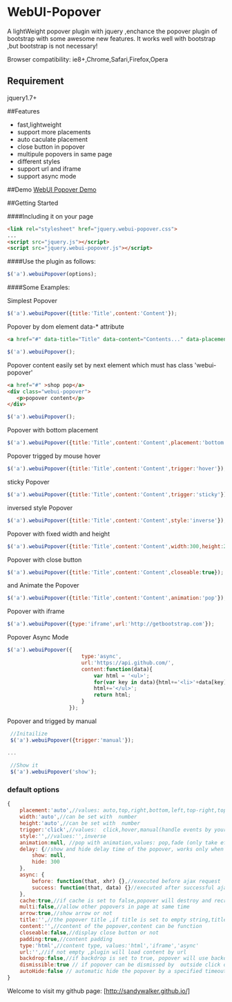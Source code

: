 WebUI-Popover
=============

A lightWeight popover plugin with jquery ,enchance the  popover plugin of bootstrap with some awesome new features. It works well with bootstrap ,but bootstrap is not necessary!


Browser compatibility: ie8+,Chrome,Safari,Firefox,Opera

## Requirement

jquery1.7+

##Features
* fast,lightweight
* support more placements
* auto caculate placement
* close button in popover
* multipule popovers in same page
* different styles
* support url and iframe
* support async mode

##Demo
[WebUI Popover Demo](http://sandywalker.github.io/webui-popover/demo/)

##Getting Started

####Including it on your page
```html
<link rel="stylesheet" href="jquery.webui-popover.css">
...
<script src="jquery.js"></script>
<script src="jquery.webui-popover.js"></script>
```

####Use the plugin as follows:

```javascript
$('a').webuiPopover(options);
```

####Some Examples:

 Simplest Popover
```javascript
$('a').webuiPopover({title:'Title',content:'Content'});
```

 Popover by dom element data-* attribute
```html
<a href="#" data-title="Title" data-content="Contents..." data-placement="right">show pop</a>
```
```javascript
$('a').webuiPopover();
```

 Popover  content easily set by next element which must has class 'webui-popover'
 ```html
<a href="#" >shop pop</a>
<div class="webui-popover">
	<p>popover content</p>
</div>
 ```
 ```javascript
$('a').webuiPopover();
 ```


 Popover with bottom placement
```javascript
$('a').webuiPopover({title:'Title',content:'Content',placement:'bottom'});
```

 Popover trigged by mouse hover
```javascript
$('a').webuiPopover({title:'Title',content:'Content',trigger:'hover'});
```

 sticky Popover
```javascript
$('a').webuiPopover({title:'Title',content:'Content',trigger:'sticky'});
```

 inversed style Popover 
```javascript
$('a').webuiPopover({title:'Title',content:'Content',style:'inverse'});
```
 Popover with fixed width and height
```javascript
$('a').webuiPopover({title:'Title',content:'Content',width:300,height:200});
```

 Popover with close button
```javascript
$('a').webuiPopover({title:'Title',content:'Content',closeable:true});
```

 and Animate the Popover 
```javascript
$('a').webuiPopover({title:'Title',content:'Content',animation:'pop'});
```

 Popover with iframe
```javascript
$('a').webuiPopover({type:'iframe',url:'http://getbootstrap.com'});
```


 Popover Async Mode
```javascript
$('a').webuiPopover({	
						type:'async',
						url:'https://api.github.com/',
						content:function(data){
 							var html = '<ul>';
 							for(var key in data){html+='<li>'+data[key]+'</li>';}
							html+='</ul>';
							return html;
						}	
 					});
```

 Popover and trigged by manual
```javascript
 //Initailize 
 $('a').webuiPopover({trigger:'manual'});

...
 
 //Show it
 $('a').webuiPopover('show');

```



### default options
```javascript
{
	placement:'auto',//values: auto,top,right,bottom,left,top-right,top-left,bottom-right,bottom-left,auto-top,auto-right,auto-bottom,auto-left,horizontal,vertical
	width:'auto',//can be set with  number
	height:'auto',//can be set with  number
	trigger:'click',//values:  click,hover,manual(handle events by your self),sticky(always show after popover is created);
	style:'',//values:'',inverse
	animation:null, //pop with animation,values: pop,fade (only take effect in the browser which support css3 transition)
	delay: {//show and hide delay time of the popover, works only when trigger is 'hover',the value can be number or object
	    show: null,
	    hide: 300
	},
	async: {
	    before: function(that, xhr) {},//executed before ajax request
	    success: function(that, data) {}//executed after successful ajax request
	},
	cache:true,//if cache is set to false,popover will destroy and recreate
	multi:false,//allow other popovers in page at same time
	arrow:true,//show arrow or not
	title:'',//the popover title ,if title is set to empty string,title bar will auto hide
	content:'',//content of the popover,content can be function
	closeable:false,//display close button or not
	padding:true,//content padding
	type:'html',//content type, values:'html','iframe','async'
	url:'',//if not empty ,plugin will load content by url
	backdrop:false,//if backdrop is set to true, popover will use backdrop on open
	dismissible:true // if popover can be dismissed by  outside click or escape key
	autoHide:false // automatic hide the popover by a specified timeout, the value must be false,or a number(1000 = 1s).
}
```

Welcome to visit my github page: [http://sandywalker.github.io/]





